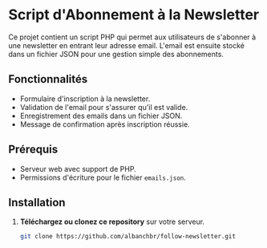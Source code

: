# Script d'Abonnement à la Newsletter

Ce projet contient un script PHP qui permet aux utilisateurs de s'abonner à une newsletter en entrant leur adresse email. L'email est ensuite stocké dans un fichier JSON pour une gestion simple des abonnements.

## Fonctionnalités

- Formulaire d'inscription à la newsletter.
- Validation de l'email pour s'assurer qu'il est valide.
- Enregistrement des emails dans un fichier JSON.
- Message de confirmation après inscription réussie.

## Prérequis

- Serveur web avec support de PHP.
- Permissions d'écriture pour le fichier `emails.json`.

## Installation

1. **Téléchargez ou clonez ce repository** sur votre serveur.
   
   ```bash
   git clone https://github.com/albanchbr/follow-newsletter.git
